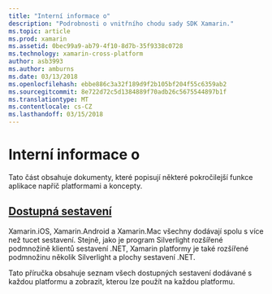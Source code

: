 ```yaml
---
title: "Interní informace o"
description: "Podrobnosti o vnitřního chodu sady SDK Xamarin."
ms.topic: article
ms.prod: xamarin
ms.assetid: 0bec99a9-ab79-4f10-8d7b-35f9338c0728
ms.technology: xamarin-cross-platform
author: asb3993
ms.author: amburns
ms.date: 03/13/2018
ms.openlocfilehash: ebbe886c3a32f189d9f2b105bf204f55c6359ab2
ms.sourcegitcommit: 8e722d72c5d1384889f70adb26c5675544897b1f
ms.translationtype: MT
ms.contentlocale: cs-CZ
ms.lasthandoff: 03/15/2018
---
```

# <a name="internals"></a>Interní informace o

Tato část obsahuje dokumenty, které popisují některé pokročilejší funkce aplikace napříč platformami a koncepty.


## <a name="available-assembliescross-platforminternalsavailable-assembliesmd"></a>[Dostupná sestavení](~/cross-platform/internals/available-assemblies.md)

Xamarin.iOS, Xamarin.Android a Xamarin.Mac všechny dodávají spolu s více než tucet sestavení. Stejně, jako je program Silverlight rozšířené podmnožině klientů sestavení .NET, Xamarin platformy je také rozšířené podmnožinu několik Silverlight a plochy sestavení .NET.

Tato příručka obsahuje seznam všech dostupných sestavení dodávané s každou platformu a zobrazit, kterou lze použít na každou platformu.



